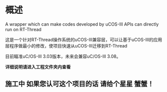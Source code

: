 # 概述
A wrapper which can make codes developed by uCOS-III APIs can directly run on RT-Thread

这是一个针对RT-Thread操作系统的uCOS-III兼容层，可以让基于uCOS-III的应用层程序做最小的修改，使项目快速从uCOS-III迁移到RT-Thread

目前瞄准uC/OS-III 3.03版本，未来会兼容uC/OS-III 3.08。 

**详细说明请进入工程文件夹内查看**


## 施工中 如果您认可这个项目的话 请给个星星 蟹蟹！